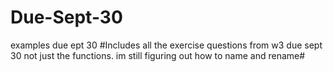 # Due-Sept-30
examples due ept 30
#Includes all the exercise questions from w3 due sept 30 not just the functions. im still figuring out how to name and rename#

